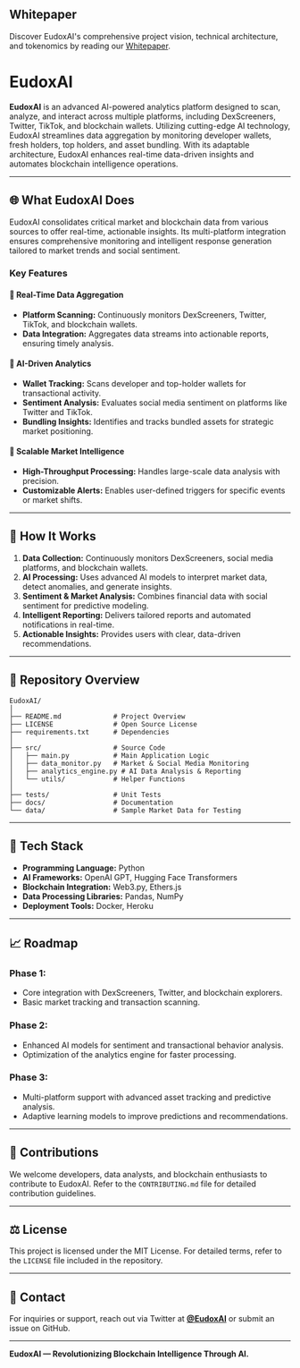 ## Whitepaper  
Discover EudoxAI's comprehensive project vision, technical architecture, and tokenomics by reading our [Whitepaper](src/docs/whitepaper.md).

# EudoxAI

**EudoxAI** is an advanced AI-powered analytics platform designed to scan, analyze, and interact across multiple platforms, including DexScreeners, Twitter, TikTok, and blockchain wallets. Utilizing cutting-edge AI technology, EudoxAI streamlines data aggregation by monitoring developer wallets, fresh holders, top holders, and asset bundling. With its adaptable architecture, EudoxAI enhances real-time data-driven insights and automates blockchain intelligence operations.

---

## 🌐 **What EudoxAI Does**

EudoxAI consolidates critical market and blockchain data from various sources to offer real-time, actionable insights. Its multi-platform integration ensures comprehensive monitoring and intelligent response generation tailored to market trends and social sentiment.

### **Key Features**

#### 🔄 **Real-Time Data Aggregation**
- **Platform Scanning:** Continuously monitors DexScreeners, Twitter, TikTok, and blockchain wallets.
- **Data Integration:** Aggregates data streams into actionable reports, ensuring timely analysis.

#### 🧠 **AI-Driven Analytics**
- **Wallet Tracking:** Scans developer and top-holder wallets for transactional activity.
- **Sentiment Analysis:** Evaluates social media sentiment on platforms like Twitter and TikTok.
- **Bundling Insights:** Identifies and tracks bundled assets for strategic market positioning.

#### 📡 **Scalable Market Intelligence**
- **High-Throughput Processing:** Handles large-scale data analysis with precision.
- **Customizable Alerts:** Enables user-defined triggers for specific events or market shifts.

---

## 🚀 **How It Works**

1. **Data Collection:** Continuously monitors DexScreeners, social media platforms, and blockchain wallets.
2. **AI Processing:** Uses advanced AI models to interpret market data, detect anomalies, and generate insights.
3. **Sentiment & Market Analysis:** Combines financial data with social sentiment for predictive modeling.
4. **Intelligent Reporting:** Delivers tailored reports and automated notifications in real-time.
5. **Actionable Insights:** Provides users with clear, data-driven recommendations.

---

## 📂 **Repository Overview**

```
EudoxAI/
│
├── README.md             # Project Overview
├── LICENSE               # Open Source License
├── requirements.txt      # Dependencies
│
├── src/                  # Source Code
│   ├── main.py           # Main Application Logic
│   ├── data_monitor.py   # Market & Social Media Monitoring
│   ├── analytics_engine.py # AI Data Analysis & Reporting
│   └── utils/            # Helper Functions
│
├── tests/                # Unit Tests
├── docs/                 # Documentation
└── data/                 # Sample Market Data for Testing
```

---

## 🧪 **Tech Stack**
- **Programming Language:** Python
- **AI Frameworks:** OpenAI GPT, Hugging Face Transformers
- **Blockchain Integration:** Web3.py, Ethers.js
- **Data Processing Libraries:** Pandas, NumPy
- **Deployment Tools:** Docker, Heroku

---

## 📈 **Roadmap**

### **Phase 1:**
- Core integration with DexScreeners, Twitter, and blockchain explorers.
- Basic market tracking and transaction scanning.

### **Phase 2:**
- Enhanced AI models for sentiment and transactional behavior analysis.
- Optimization of the analytics engine for faster processing.

### **Phase 3:**
- Multi-platform support with advanced asset tracking and predictive analysis.
- Adaptive learning models to improve predictions and recommendations.

---

## 🤝 **Contributions**
We welcome developers, data analysts, and blockchain enthusiasts to contribute to EudoxAI. Refer to the `CONTRIBUTING.md` file for detailed contribution guidelines.

---

## ⚖️ **License**
This project is licensed under the MIT License. For detailed terms, refer to the `LICENSE` file included in the repository.

---

## 📧 **Contact**
For inquiries or support, reach out via Twitter at **[@EudoxAI](https://twitter.com/EudoxAI)** or submit an issue on GitHub.

---

**EudoxAI — Revolutionizing Blockchain Intelligence Through AI.**

